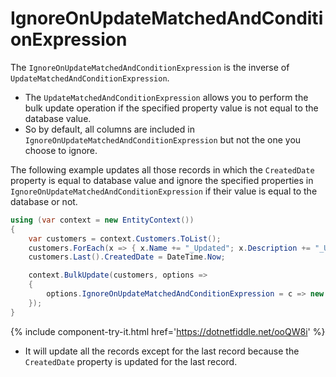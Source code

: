 # IgnoreOnUpdateMatchedAndConditionExpression

The `IgnoreOnUpdateMatchedAndConditionExpression` is the inverse of `UpdateMatchedAndConditionExpression`.

 -  The `UpdateMatchedAndConditionExpression` allows you to perform the bulk update operation if the specified property value is not equal to the database value.
 -  So by default, all columns are included in `IgnoreOnUpdateMatchedAndConditionExpression` but not the one you choose to ignore.

The following example updates all those records in which the `CreatedDate` property is equal to database value and ignore the specified properties in `IgnoreOnUpdateMatchedAndConditionExpression` if their value is equal to the database or not.

```csharp
using (var context = new EntityContext())
{
    var customers = context.Customers.ToList();
    customers.ForEach(x => { x.Name += "_Updated"; x.Description += "_Updated"; x.ModifiedDate = DateTime.Now; x.IsActive = false; });
    customers.Last().CreatedDate = DateTime.Now;

    context.BulkUpdate(customers, options => 
    {
        options.IgnoreOnUpdateMatchedAndConditionExpression = c => new {c.Name, c.Description, c.ModifiedDate, c.IsActive };
    });
}
```

{% include component-try-it.html href='https://dotnetfiddle.net/ooQW8i' %}

 - It will update all the records except for the last record because the `CreatedDate` property is updated for the last record.
